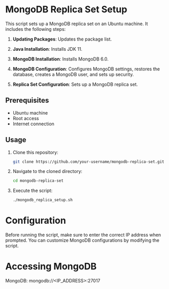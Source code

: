 # MongoDB Replica Set Setup

This script sets up a MongoDB replica set on an Ubuntu machine. It includes the following steps:

1. **Updating Packages**: Updates the package list.

2. **Java Installation**: Installs JDK 11.

3. **MongoDB Installation**: Installs MongoDB 6.0.

4. **MongoDB Configuration**: Configures MongoDB settings, restores the database, creates a MongoDB user, and sets up security.

5. **Replica Set Configuration**: Sets up a MongoDB replica set.

## Prerequisites

- Ubuntu machine
- Root access
- Internet connection

## Usage

1. Clone this repository:

   ```sh
   git clone https://github.com/your-username/mongodb-replica-set.git
2. Navigate to the cloned directory:
   ```sh
   cd mongodb-replica-set
3. Execute the script:
   ```sh
   ./mongodb_replica_setup.sh
# Configuration
Before running the script, make sure to enter the correct IP address when prompted.
You can customize MongoDB configurations by modifying the script.
# Accessing MongoDB
MongoDB: mongodb://<IP_ADDRESS>:27017
   

